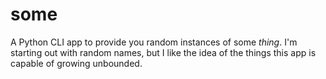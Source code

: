 # some
A Python CLI app to provide you random instances of some _thing_. I'm starting out with random names, but I like the idea of the things this app is capable of growing unbounded.
